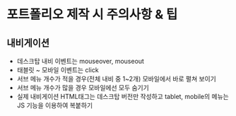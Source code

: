 # 포트폴리오 제작 시 주의사항 & 팁
## 내비게이션
* 데스크탑 내비 이벤트는 mouseover, mouseout
* 태블릿 ~ 모바일 이벤트는 click
* 서브 메뉴 개수가 적을 경우(전체 내비 중 1~2개) 모바일에서 바로 펼쳐 보이기
* 서브 메뉴 개수가 많을 경우 모바일에선 모두 숨기기
* 실제 내비게이션 HTML태그는 데스크탑 버전만 작성하고 tablet, mobile의 메뉴는 JS 기능을 이용하여 복붙하기